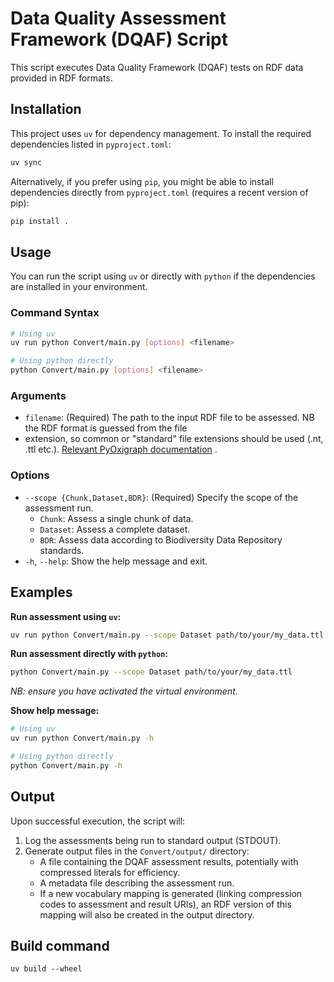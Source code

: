 # Data Quality Assessment Framework (DQAF) Script

This script executes Data Quality Framework (DQAF) tests on RDF data provided in RDF formats.

## Installation

This project uses `uv` for dependency management. To install the required dependencies listed in `pyproject.toml`:

```bash
uv sync
```

Alternatively, if you prefer using `pip`, you might be able to install dependencies directly from `pyproject.toml` (requires a recent version of pip):

```bash
pip install .
```

## Usage

You can run the script using `uv` or directly with `python` if the dependencies are installed in your environment.

### Command Syntax

```bash
# Using uv
uv run python Convert/main.py [options] <filename>

# Using python directly
python Convert/main.py [options] <filename>
```

### Arguments

*   `filename`: (Required) The path to the input RDF file to be assessed. NB the RDF format is guessed from the file 
* extension, so common or "standard" file extensions should be used (.nt, .ttl etc.). 
[Relevant PyOxigraph documentation](https://pyoxigraph.readthedocs.io/en/stable/store.html#pyoxigraph.Store.load) . 

### Options

*   `--scope {Chunk,Dataset,BDR}`: (Required) Specify the scope of the assessment run.
    *   `Chunk`: Assess a single chunk of data.
    *   `Dataset`: Assess a complete dataset.
    *   `BDR`: Assess data according to Biodiversity Data Repository standards.
*   `-h`, `--help`: Show the help message and exit.

## Examples

**Run assessment using `uv`:**

```bash
uv run python Convert/main.py --scope Dataset path/to/your/my_data.ttl
```

**Run assessment directly with `python`:**

```bash
python Convert/main.py --scope Dataset path/to/your/my_data.ttl
```
_NB: ensure you have activated the virtual environment._

**Show help message:**

```bash
# Using uv
uv run python Convert/main.py -h

# Using python directly
python Convert/main.py -h
```

## Output

Upon successful execution, the script will:

1.  Log the assessments being run to standard output (STDOUT).
2.  Generate output files in the `Convert/output/` directory:
    *   A file containing the DQAF assessment results, potentially with compressed literals for efficiency.
    *   A metadata file describing the assessment run.
    *   If a new vocabulary mapping is generated (linking compression codes to assessment and result URIs), an RDF version of this mapping will also be created in the output directory.

## Build command
`uv build --wheel`